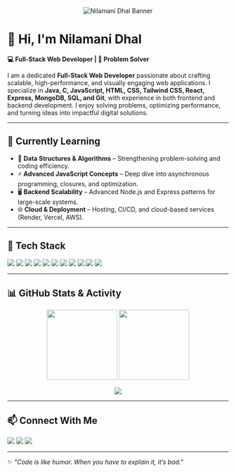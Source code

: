 <p align="center">
  <img src="github-banner.png" alt="Nilamani Dhal Banner" />
</p>

# 👋 Hi, I'm Nilamani Dhal  

**💻 Full-Stack Web Developer | 🧩 Problem Solver**  

I am a dedicated **Full-Stack Web Developer** passionate about crafting scalable, high-performance, and visually engaging web applications. I specialize in **Java, C, JavaScript, HTML, CSS, Tailwind CSS, React, Express, MongoDB, SQL, and Git**, with experience in both frontend and backend development. I enjoy solving problems, optimizing performance, and turning ideas into impactful digital solutions.  

---

## 📖 Currently Learning  
- 🧩 **Data Structures & Algorithms** – Strengthening problem-solving and coding efficiency.  
- ⚡ **Advanced JavaScript Concepts** – Deep dive into asynchronous programming, closures, and optimization.  
- 🖥 **Backend Scalability** – Advanced Node.js and Express patterns for large-scale systems.  
- 🌐 **Cloud & Deployment** – Hosting, CI/CD, and cloud-based services (Render, Vercel, AWS).  

---

## 🚀 Tech Stack  
<p align="left">
<img src="https://img.shields.io/badge/Java-007396?style=for-the-badge&logo=java&logoColor=white"/> 
<img src="https://img.shields.io/badge/C-00599C?style=for-the-badge&logo=c&logoColor=white"/>
<img src="https://img.shields.io/badge/JavaScript-F7DF1E?style=for-the-badge&logo=javascript&logoColor=black"/>
<img src="https://img.shields.io/badge/HTML5-E34F26?style=for-the-badge&logo=html5&logoColor=white"/>
<img src="https://img.shields.io/badge/CSS3-1572B6?style=for-the-badge&logo=css3&logoColor=white"/>
<img src="https://img.shields.io/badge/Tailwind_CSS-06B6D4?style=for-the-badge&logo=tailwind-css&logoColor=white"/>
<img src="https://img.shields.io/badge/React-20232A?style=for-the-badge&logo=react&logoColor=61DAFB"/>
<img src="https://img.shields.io/badge/Express.js-000000?style=for-the-badge&logo=express&logoColor=white"/>
<img src="https://img.shields.io/badge/MongoDB-4EA94B?style=for-the-badge&logo=mongodb&logoColor=white"/>
<img src="https://img.shields.io/badge/SQL-003B57?style=for-the-badge&logo=sqlite&logoColor=white"/>
<img src="https://img.shields.io/badge/Git-F05032?style=for-the-badge&logo=git&logoColor=white"/>
</p>

---

## 📊 GitHub Stats & Activity  
<p align="center">
<img src="https://github-readme-stats.vercel.app/api?username=nilamanidhal&show_icons=true&theme=tokyonight" height="160px"/>
<img src="https://github-readme-streak-stats.herokuapp.com/?user=nilamanidhal&theme=tokyonight" height="160px"/>
</p>

<p align="center">
<img src="https://github-readme-activity-graph.vercel.app/graph?username=nilamanidhal&theme=tokyo-night"/>
</p>

---

## 📫 Connect With Me  
<p align="left">
<a href="https://www.linkedin.com/in/nilamani-dhal-475982631w/"><img src="https://img.shields.io/badge/LinkedIn-0077B5?style=for-the-badge&logo=linkedin&logoColor=white"/></a>
<a href="mailto:dhalnilamani398@gmail.com"><img src="https://img.shields.io/badge/Email-D14836?style=for-the-badge&logo=gmail&logoColor=white"/></a>
<a href="https://iamnilamanidhal.netlify.app/"><img src="https://img.shields.io/badge/Portfolio-000000?style=for-the-badge&logo=About.me&logoColor=white"/></a>
</p>

---
✨ _"Code is like humor. When you have to explain it, it’s bad."_  
